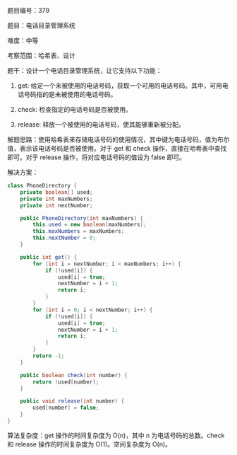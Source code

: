 题目编号：379

题目：电话目录管理系统

难度：中等

考察范围：哈希表、设计

题干：设计一个电话目录管理系统，让它支持以下功能：

1. get: 给定一个未被使用的电话号码，获取一个可用的电话号码。其中，可用电话号码指的是未被使用的电话号码。

2. check: 检查指定的电话号码是否被使用。

3. release: 释放一个被使用的电话号码，使其能够重新被分配。

解题思路：使用哈希表来存储电话号码的使用情况，其中键为电话号码，值为布尔值，表示该电话号码是否被使用。对于 get 和 check 操作，直接在哈希表中查找即可。对于 release 操作，将对应电话号码的值设为 false 即可。

解决方案：

```java
class PhoneDirectory {
    private boolean[] used;
    private int maxNumbers;
    private int nextNumber;

    public PhoneDirectory(int maxNumbers) {
        this.used = new boolean[maxNumbers];
        this.maxNumbers = maxNumbers;
        this.nextNumber = 0;
    }

    public int get() {
        for (int i = nextNumber; i < maxNumbers; i++) {
            if (!used[i]) {
                used[i] = true;
                nextNumber = i + 1;
                return i;
            }
        }
        for (int i = 0; i < nextNumber; i++) {
            if (!used[i]) {
                used[i] = true;
                nextNumber = i + 1;
                return i;
            }
        }
        return -1;
    }

    public boolean check(int number) {
        return !used[number];
    }

    public void release(int number) {
        used[number] = false;
    }
}
```

算法复杂度：get 操作的时间复杂度为 O(n)，其中 n 为电话号码的总数。check 和 release 操作的时间复杂度为 O(1)。空间复杂度为 O(n)。